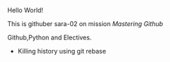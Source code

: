 Hello World!

This is githuber sara-02 on mission *Mastering Github*

Github,Python and Electives.
* Killing history using git rebase

